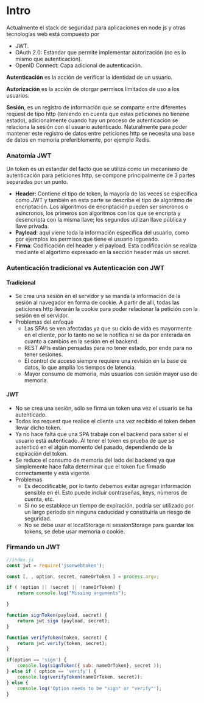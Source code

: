 # Intro

Actualmente el stack de seguridad para aplicaciones en node js y otras tecnologías web está compuesto por

* JWT.
* OAuth 2.0: Estandar que permite implementar autorización \(no es lo mismo que autenticación\).
* OpenID Connect: Capa adicional de autenticación.

**Autenticación** es la acción de verificar la identidad de un usuario.

**Autorización** es la acción de otorgar permisos limitados de uso a los usuarios.

**Sesión**, es un registro de información que se comparte entre diferentes request de tipo http \(teniendo en cuenta que estas peticiones no tienene estado\), adicionalmente cuando hay un proceso de autenticación se relaciona la sesión con el usuario autenticado. Naturalmente para poder mantener este registro de datos entre peticiones http se necesita una base de datos en memoria preferiblemente, por ejemplo Redis.

### Anatomía JWT

Un token es un estandar del facto que se utiliza como un mecanismo de autenticación para peticiones http, se compone principalmente de 3 partes separadas por un punto.

* **Header:** Contiene el tipo de token, la mayoría de las veces se especifíca como JWT y también en esta parte se describe el tipo de algoritmo de encriptación. Los algoritmos de encriptación pueden ser síncronos o asíncronos, los primeros son algoritmos con los que se encripta y desencripta con la misma llave; los segundos utilizan llave pública y llave privada.
* **Payload**: aquí viene toda la información específica del usuario, como por ejemplos los permisos que tiene el usuario logueado.
* **Firma**: Codificación del header y el payload. Esta codificación se realiza mediante el algortimo expresado en la sección header más un secret.

### Autenticación tradicional vs Autenticación con JWT

#### Tradicional

* Se crea una sesión en el servidor y se manda la información de la sesión al navegador en forma de cookie. A partir de allí, todas las peticiones http llevarán la cookie para poder relacionar la petición con la sesión en el servidor.
* Problemas del enfoque
  * Las SPAs se ven afectadas ya que su ciclo de vida es mayormente en el cliente, por lo tanto no se le notifica ni se da por enterada en cuanto a cambios en la sesión en el backend.
  * REST APIs están pensadas para no tener estado, por ende para no tener sesiones.
  * El control de acceso siempre requiere una revisión en la base de datos, lo que amplia los tiempos de latencia.
  * Mayor consumo de memoria, más usuarios con sesión mayor uso de memoria.

#### JWT

* No se crea una sesión, sólo se firma un token una vez el usuario se ha autenticado.
* Todos los request que realice el cliente una vez recibido el token deben llevar dicho token.
* Ya no hace falta que una SPA trabaje con el backend para saber si el usuario está autenticado. Al tener el token es prueba de que se autenticó en el algún momento del pasado, dependiendo de la expiración del token.
* Se reduce el consumo de memoria del lado del backend ya que simplemente hace falta determinar que el token fue firmado correctamente y está vigente.
* Problemas
  * Es decodificable, por lo tanto debemos evitar agregar información sensible en él. Esto puede incluir contraseñas, keys, nùmeros de cuenta, etc.
  * Si no se establece un tiempo de expiración, podría ser utilizado por un largo período sin ninguna caducidad y constituiría un riesgo de seguridad.
  * No se debe usar el localStorage ni sessionStorage para guardar los tokens, se debe usar memoria o cookie.

### Firmando un JWT

```javascript
//index.js
const jwt = require('jsonwebtoken');

const [, , option, secret, nameOrToken ] = process.argv;

if ( !option || !secret || !nameOrToken) {
    return console.log("Missing arguments");

}

function signToken(payload, secret) {
    return jwt.sign (payload, secret);
}

function verifyToken(token, secret) {
    return jwt.verify(token, secret);
}

if(option == 'sign') {
    console.log(signToken({ sub: nameOrToken}, secret ));
} else if ( option == 'verify') {
    console.log(verifyToken(nameOrToken, secret));
} else {
    console.log('Option needs to be "sign" or "verify"');
} 
```

